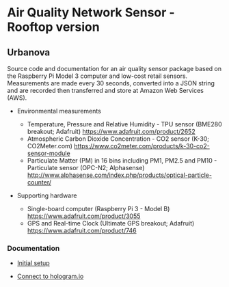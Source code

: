 # Air Quality Network Sensor - Rooftop version

## Urbanova

Source code and documentation for an air quality sensor package based on the Raspberry Pi Model 3 computer and low-cost retail sensors. Measurements are made every 30 
seconds, converted into a JSON string and are recorded then transferred and store at Amazon Web Services (AWS).

* Environmental measurements
	* Temperature, Pressure and Relative Humidity - TPU sensor (BME280 breakout; Adafruit)
    <https://www.adafruit.com/product/2652>
	* Atmospheric Carbon Dioxide Concentration - CO2 sensor (K-30; CO2Meter.com)
    <https://www.co2meter.com/products/k-30-co2-sensor-module>
	* Particulate Matter (PM) in 16 bins including PM1, PM2.5 and PM10 - Particulate sensor (OPC-N2; Alphasense)
    <http://www.alphasense.com/index.php/products/optical-particle-counter/>

* Supporting hardware
	* Single-board computer (Raspberry Pi 3 - Model B)
    <https://www.adafruit.com/product/3055>
	* GPS and Real-time Clock (Ultimate GPS breakout; Adafruit)
    <https://www.adafruit.com/product/746>


### Documentation

* [Initial setup](doc/install/)

* [Connect to hologram.io](docs/setup/Hologram_connectivity.md)
